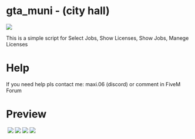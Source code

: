 # gta_muni - (city hall)

![](https://imgur.com/RFZcFCZ)

This is a simple script for Select Jobs, Show Licenses, Show Jobs, Manege Licenses

# Help
If you need help pls contact me: maxi.06 (discord) or comment in FiveM Forum

# Preview

[![]()](https://i.imgur.com/FkxmcQv.png)
![](https://imgur.com/HOr5va7)
![](https://imgur.com/4al9Pbv)
![](https://imgur.com/dWGYbzG)
![](https://imgur.com/Im7QXbn)
